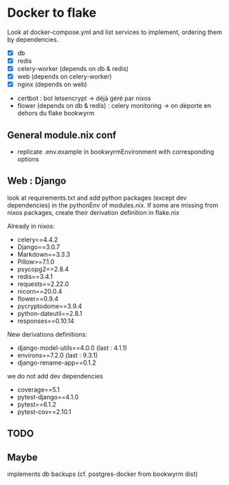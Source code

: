 # Docker to flake

Look at docker-compose.yml and list services to implement, ordering them by dependencies.

* [x] db
* [x] redis
* [x] celery-worker (depends on db & redis)
* [x] web (depends on celery-worker)
* [x] nginx (depends on web)
* certbot : bot letsencrypt -> déjà géré par nixos
* flower (depends on db & redis) : celery monitoring -> on déporte en dehors du flake bookwyrm

## General module.nix conf

* replicate .env.example in bookwyrmEnvironment with corresponding options

## Web : Django

look at requirements.txt and add python packages (except dev dependencies) in the pythonEnv of modules.nix. If some are missing from nixos packages, create their derivation definition in flake.nix

Already in nixos: 
- celery==4.4.2
- Django==3.0.7
- Markdown==3.3.3
- Pillow>=7.1.0
- psycopg2==2.8.4
- redis==3.4.1
- requests==2.22.0
- nicorn==20.0.4
- flower==0.9.4
- pycryptodome==3.9.4
- python-dateutil==2.8.1
- responses==0.10.14

New derivations definitions:
- django-model-utils==4.0.0 (last : 4.1.1)
- environs==7.2.0 (last : 9.3.1)
- django-rename-app==0.1.2

we do not add dev dependencies
- coverage==5.1
- pytest-django==4.1.0
- pytest==6.1.2
- pytest-cov==2.10.1

## TODO

## Maybe

implements db backups (cf. postgres-docker from bookwyrm dist)



